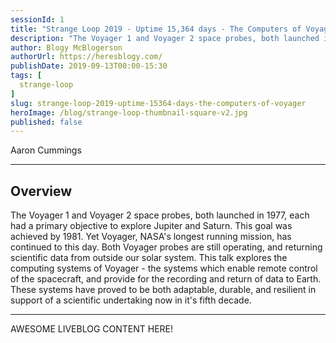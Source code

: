 ```yaml
---
sessionId: 1
title: "Strange Loop 2019 - Uptime 15,364 days - The Computers of Voyager"
description: "The Voyager 1 and Voyager 2 space probes, both launched in 1977, each had a primary objective to explore Jupiter and Saturn. This goal was achieved by 1981. Yet Voyager, NASA's longest running mission, has continued to this day. Both Voyager probes are still operating, and returning scientific data from outside our solar system. This talk explores the computing systems of Voyager - the systems which enable remote control of the spacecraft, and provide for the recording and return of data to Earth. These systems have proved to be both adaptable, durable, and resilient in support of a scientific undertaking now in it's fifth decade."
author: Blogy McBlogerson
authorUrl: https://heresblogy.com/
publishDate: 2019-09-13T00:00-15:30
tags: [
  strange-loop
]
slug: strange-loop-2019-uptime-15364-days-the-computers-of-voyager
heroImage: /blog/strange-loop-thumbnail-square-v2.jpg
published: false
---
```


<div class="container p-0 liveblog-presenters">
  <div class="row m-0">
      <p class=" mr-12 m-0">
        <span class="liveblog-presenters__name">Aaron Cummings</span>
        <a href="https://twitter.com/btvaaron" target="_blank" title="Twitter"><i class="fa fa-twitter pr-2"></i></a>
        <a href="https://github.com/aaroncummings" target="_blank" title="GitHub"><i class="fa fa-github pr-2"></i></a>
        <a href="http://aaroncummings.com" target="_blank" title="Speaker's site"><i class="fa fa-globe pr-2"></i></a>
      </p>
  </div>
</div>

---

## Overview

The Voyager 1 and Voyager 2 space probes, both launched in 1977, each had a primary objective to explore Jupiter and Saturn. This goal was achieved by 1981. Yet Voyager, NASA's longest running mission, has continued to this day. Both Voyager probes are still operating, and returning scientific data from outside our solar system. This talk explores the computing systems of Voyager - the systems which enable remote control of the spacecraft, and provide for the recording and return of data to Earth. These systems have proved to be both adaptable, durable, and resilient in support of a scientific undertaking now in it's fifth decade.

---

AWESOME LIVEBLOG CONTENT HERE!

<!-- Note on images
  Images (e.g. my_image.jpg) should be put in the `website/static/blog/strange-loop-2019` directory, with the path to the image in your post being `/blog/strange-loop-2019/my_image.jpg`. If you'd rather host the images somewhere else for ease of use, that's fine too.

  Please also try to keep your images to a reasonable size by:
    - Using JPEG compression, unless image is mostly solid color 
    - JPEG compression set between 60%-80%
    - Resizing the image to be no wider then 750px
    - If PNG, use a tool like ImageOptim (https://imageoptim.com/mac) to optimize the file size

  I suggest re-sizing and compressing all the images in one batch as a last step.
-->  
